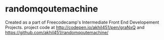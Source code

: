 # randomqoutemachine

Created as a part of Freecodecamp's Intermediate Front End Developement Projects.
project code at http://codepen.io/akhil451/pen/graNxQ and https://github.com/akhil451/randomqoutemachine/


